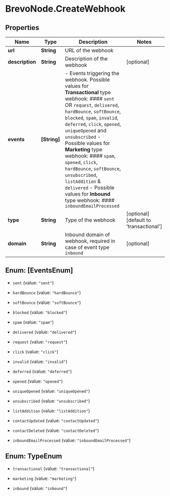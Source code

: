 # BrevoNode.CreateWebhook

## Properties
Name | Type | Description | Notes
------------ | ------------- | ------------- | -------------
**url** | **String** | URL of the webhook | 
**description** | **String** | Description of the webhook | [optional] 
**events** | **[String]** | - Events triggering the webhook. Possible values for **Transactional** type webhook: #### `sent` OR `request`, `delivered`, `hardBounce`, `softBounce`, `blocked`, `spam`, `invalid`, `deferred`, `click`, `opened`, `uniqueOpened` and `unsubscribed` - Possible values for **Marketing** type webhook: #### `spam`, `opened`, `click`, `hardBounce`, `softBounce`, `unsubscribed`, `listAddition` & `delivered` - Possible values for **Inbound** type webhook: #### `inboundEmailProcessed`  | 
**type** | **String** | Type of the webhook | [optional] [default to 'transactional']
**domain** | **String** | Inbound domain of webhook, required in case of event type `inbound` | [optional] 


<a name="[EventsEnum]"></a>
## Enum: [EventsEnum]


* `sent` (value: `"sent"`)

* `hardBounce` (value: `"hardBounce"`)

* `softBounce` (value: `"softBounce"`)

* `blocked` (value: `"blocked"`)

* `spam` (value: `"spam"`)

* `delivered` (value: `"delivered"`)

* `request` (value: `"request"`)

* `click` (value: `"click"`)

* `invalid` (value: `"invalid"`)

* `deferred` (value: `"deferred"`)

* `opened` (value: `"opened"`)

* `uniqueOpened` (value: `"uniqueOpened"`)

* `unsubscribed` (value: `"unsubscribed"`)

* `listAddition` (value: `"listAddition"`)

* `contactUpdated` (value: `"contactUpdated"`)

* `contactDeleted` (value: `"contactDeleted"`)

* `inboundEmailProcessed` (value: `"inboundEmailProcessed"`)




<a name="TypeEnum"></a>
## Enum: TypeEnum


* `transactional` (value: `"transactional"`)

* `marketing` (value: `"marketing"`)

* `inbound` (value: `"inbound"`)




